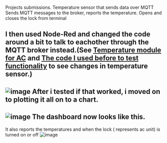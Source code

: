 Projects submissions.
Temperature sensor that sends data over MQTT
Sends MQTT messages to the broker, reports the temperature.
Opens and closes the lock from terminal


I then used Node-Red and changed the code around a bit to talk to eachother through the MQTT broker instead.(See [Temperature module for AC](ACTempModule) and [The code I used before to test functionality](TempModule) to see changes in temperature sensor.)
-
![image](https://github.com/user-attachments/assets/e58b3187-4930-4696-af3a-b884ca318247)
After i tested if that worked, i moved on to plotting it all on to a chart.
-
![image](https://github.com/user-attachments/assets/55a20369-d866-4e1b-8490-8aa23863a978)
The dashboard now looks like this.
-
It also reports the temperatures and  when the lock ( represents ac unit) is turned on or off
![image](https://github.com/user-attachments/assets/0e861fcc-dbf6-4a7f-8ab7-e7cba01940ab)

